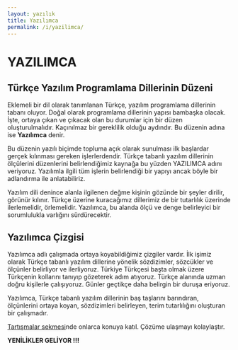 ```yaml
---
layout: yazılık
title: Yazılımca
permalink: /i/yazilimca/
---
```


# YAZILIMCA 
## Türkçe Yazılım Programlama Dillerinin Düzeni

Eklemeli bir dil olarak tanımlanan Türkçe, yazılım programlama dillerinin tabanı oluyor. Doğal olarak programlama dillerinin yapısı bambaşka olacak. İşte, ortaya çıkan ve çıkacak olan bu durumlar için bir düzen oluşturulmalıdır. Kaçınılmaz bir gereklilik olduğu aydındır. Bu düzenin adına ise **Yazılımca** denir.

Bu düzenin yazılı biçimde topluma açık olarak sunulması ilk başlardar gerçek kılınması gereken işlerlerdendir. Türkçe tabanlı yazılım dillerinin ölçülerini düzenlerini belirlendiğimiz kaynağa bu yüzden YAZILIMCA adını veriyoruz. Yazılımla ilgili tüm işlerin belirlendiği bir yapıyı ancak böyle bir adlandırma ile anlatabiliriz.

Yazılım dili denince alanla ilgilenen değme kişinin gözünde bir şeyler dirilir, görünür kılınır. Türkçe üzerine kuracağımız dillerimiz de bir tutarlılık üzerinde ilerlemelidir, örlemelidir. Yazılımca, bu alanda ölçü ve denge belirleyici bir sorumlulukla varlığını sürdürecektir.

## Yazılımca Çizgisi

Yazılımca adlı çalışmada ortaya koyabildiğimiz çizgiler vardır. İlk işimiz olarak Türkçe tabanlı yazılım dillerine yönelik sözdizimler, sözcükler ve ölçünler belirliyor ve ilerliyoruz. Türkiye Türkçesi başta olmak üzere Türkçenin kollarını tanıyıp gözeterek adım atıyoruz. Türkçe alanında uzman doğru kişilerle çalışıyoruz. Günler geçtikçe daha belirgin bir duruşa eriyoruz.

Yazılımca, Türkçe tabanlı yazılım dillerinin baş taşlarını barındıran, ölçünlerini ortaya koyan, sözdizimleri belirleyen, terim tutarlılığını oluşturan bir çalışmadır.

[Tartışmalar sekmesi](https://github.com/turkce-yazilim-konati/yazilimca/discussions)nde onlarca konuya katıl. Çözüme ulaşmayı kolaylaştır.

**YENİLİKLER GELİYOR !!!**
